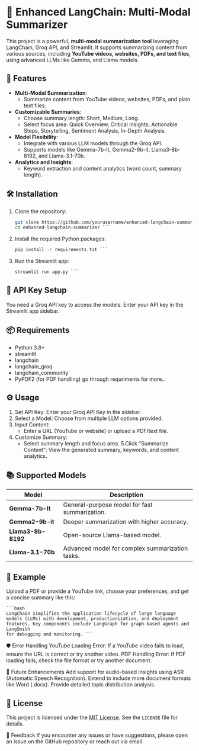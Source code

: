 # 🦜 Enhanced LangChain: Multi-Modal Summarizer

This project is a powerful, **multi-modal summarization tool** leveraging LangChain, Groq API, and Streamlit. It supports summarizing content from various sources, including **YouTube videos, websites, PDFs, and text files**, using advanced LLMs like Gemma, and Llama models.

## 🚀 Features

- **Multi-Modal Summarization**:
  - Summarize content from YouTube videos, websites, PDFs, and plain text files.
- **Customizable Summaries**:
  - Choose summary length: Short, Medium, Long.
  - Select focus area: Quick Overview, Critical Insights, Actionable Steps, Storytelling, Sentiment Analysis, In-Depth Analysis.
- **Model Flexibility**:
  - Integrate with various LLM models through the Groq API.
  - Supports models like Gemma-7b-It, Gemma2-9b-it, Llama3-8b-8192, and Llama-3.1-70b.
- **Analytics and Insights**:
  - Keyword extraction and content analytics (word count, summary length).

## 🛠️ Installation

1. Clone the repository:
   ```bash
   git clone https://github.com/yourusername/enhanced-langchain-summarizer.git
   cd enhanced-langchain-summarizer ```
2. Install the required Python packages:
   ```bash
   pip install -r requirements.txt ```
3. Run the Streamlit app:
   ```bash
   streamlit run app.py ```

## 🔑 API Key Setup
You need a Groq API key to access the models. Enter your API key in the Streamlit app sidebar.

## 📦 Requirements
- Python 3.8+
- streamlit
- langchain
- langchain_groq
- langchain_community
- PyPDF2 (for PDF handling)
go through requriments for more..

## ⚙️ Usage
1. Set API Key: Enter your Groq API Key in the sidebar.
2. Select a Model: Choose from multiple LLM options provided.
3. Input Content:
   - Enter a URL (YouTube or website) or upload a PDF/text file.
4. Customize Summary:
   - Select summary length and focus area.
5.Click "Summarize Content": View the generated summary, keywords, and content analytics.


## 📚 Supported Models

| Model             | Description                                      |
|-------------------|--------------------------------------------------|
| **Gemma-7b-It**   | General-purpose model for fast summarization.    |
| **Gemma2-9b-it**  | Deeper summarization with higher accuracy.       |
| **Llama3-8b-8192**| Open-source Llama-based model.                   |
| **Llama-3.1-70b** | Advanced model for complex summarization tasks.  |

## 📝 Example
Upload a PDF or provide a YouTube link, choose your preferences, and get a concise summary like this:

    ```bash
    LangChain simplifies the application lifecycle of large language models (LLMs) with development, productionization, and deployment features. Key components include LangGraph for graph-based agents and LangSmith 
    for debugging and monitoring. ```

🛡️ Error Handling
YouTube Loading Error: If a YouTube video fails to load, ensure the URL is correct or try another video.
PDF Handling Error: If PDF loading fails, check the file format or try another document.

🤖 Future Enhancements
Add support for audio-based insights using ASR (Automatic Speech Recognition).
Extend to include more document formats like Word (.docx).
Provide detailed topic distribution analysis.

## 📝 License
This project is licensed under the [MIT License](LICENSE). See the `LICENSE` file for details.

💬 Feedback
If you encounter any issues or have suggestions, please open an issue on the GitHub repository or reach out via email.



